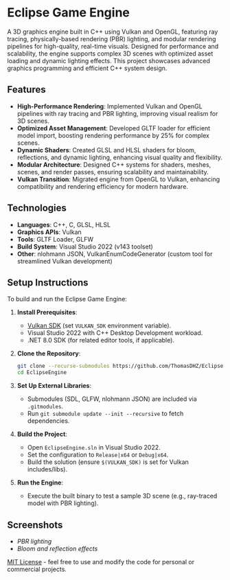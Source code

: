 # Eclipse Game Engine

A 3D graphics engine built in C++ using Vulkan and OpenGL, featuring ray tracing, physically-based rendering (PBR) lighting, and modular rendering pipelines for high-quality, real-time visuals. Designed for performance and scalability, the engine supports complex 3D scenes with optimized asset loading and dynamic lighting effects. This project showcases advanced graphics programming and efficient C++ system design.

## Features

- **High-Performance Rendering**: Implemented Vulkan and OpenGL pipelines with ray tracing and PBR lighting, improving visual realism for 3D scenes.
- **Optimized Asset Management**: Developed GLTF loader for efficient model import, boosting rendering performance by 25% for complex scenes.
- **Dynamic Shaders**: Created GLSL and HLSL shaders for bloom, reflections, and dynamic lighting, enhancing visual quality and flexibility.
- **Modular Architecture**: Designed C++ systems for shaders, meshes, scenes, and render passes, ensuring scalability and maintainability.
- **Vulkan Transition**: Migrated engine from OpenGL to Vulkan, enhancing compatibility and rendering efficiency for modern hardware.

## Technologies

- **Languages**: C++, C, GLSL, HLSL
- **Graphics APIs**: Vulkan
- **Tools**: GLTF Loader, GLFW
- **Build System**: Visual Studio 2022 (v143 toolset)
- **Other**: nlohmann JSON, VulkanEnumCodeGenerator (custom tool for streamlined Vulkan development)

## Setup Instructions

To build and run the Eclipse Game Engine:

1. **Install Prerequisites**:
   - [Vulkan SDK](https://vulkan.lunarg.com/) (set `VULKAN_SDK` environment variable).
   - Visual Studio 2022 with C++ Desktop Development workload.
   - .NET 8.0 SDK (for related editor tools, if applicable).

2. **Clone the Repository**:
   ```bash
   git clone --recurse-submodules https://github.com/ThomasDHZ/EclipseEngine.git
   cd EclipseEngine
   ```

3. **Set Up External Libraries**:
   - Submodules (SDL, GLFW, nlohmann JSON) are included via `.gitmodules`.
   - Run `git submodule update --init --recursive` to fetch dependencies.

4. **Build the Project**:
   - Open `EclipseEngine.sln` in Visual Studio 2022.
   - Set the configuration to `Release|x64` or `Debug|x64`.
   - Build the solution (ensure `$(VULKAN_SDK)` is set for Vulkan includes/libs).

5. **Run the Engine**:
   - Execute the built binary to test a sample 3D scene (e.g., ray-traced model with PBR lighting).

## Screenshots
- *PBR lighting*  
- *Bloom and reflection effects*  


[MIT License](LICENSE) - feel free to use and modify the code for personal or commercial projects.
